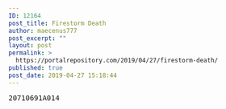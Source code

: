 ```yaml
---
ID: 12164
post_title: Firestorm Death
author: maecenus777
post_excerpt: ""
layout: post
permalink: >
  https://portalrepository.com/2019/04/27/firestorm-death/
published: true
post_date: 2019-04-27 15:18:44
---
```

<pre>20710691A014</pre>